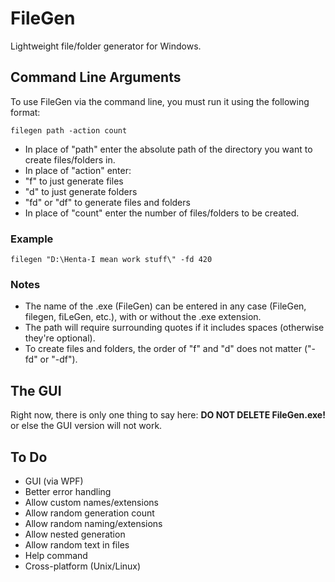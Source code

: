 # FileGen
Lightweight file/folder generator for Windows.

## Command Line Arguments
To use FileGen via the command line, you must run it using the following format:
```
filegen path -action count
```
- In place of "path" enter the absolute path of the directory you want to create files/folders in.
- In place of "action" enter:
 - "f" to just generate files
 - "d" to just generate folders
 - "fd" or "df" to generate files and folders
- In place of "count" enter the number of files/folders to be created.

### Example
```
filegen "D:\Henta-I mean work stuff\" -fd 420
```

### Notes
- The name of the .exe (FileGen) can be entered in any case (FileGen, filegen, fiLeGen, etc.), with or without the .exe extension.
- The path will require surrounding quotes if it includes spaces (otherwise they're optional).
- To create files and folders, the order of "f" and "d" does not matter ("-fd" or "-df").

## The GUI
Right now, there is only one thing to say here: **DO NOT DELETE FileGen.exe!** or else the GUI version will not work.

## To Do
- GUI (via WPF)
- Better error handling
- Allow custom names/extensions
- Allow random generation count
- Allow random naming/extensions
- Allow nested generation
- Allow random text in files
- Help command
- Cross-platform (Unix/Linux)
